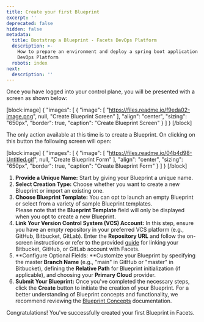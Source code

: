 ```yaml
---
title: Create your first Blueprint
excerpt: ''
deprecated: false
hidden: false
metadata:
  title: Bootstrap a Blueprint - Facets DevOps Platform
  description: >-
    How to prepare an environment and deploy a spring boot application on Facets
    DevOps Platform
  robots: index
next:
  description: ''
---
```

Once you have logged into your control plane, you will be presented with a screen as shown below:

[block:image]
{
  "images": [
    {
      "image": [
        "https://files.readme.io/f9eda02-image.png",
        null,
        "Create Blueprint Screen"
      ],
      "align": "center",
      "sizing": "650px",
      "border": true,
      "caption": "Create Blueprint Screen"
    }
  ]
}
[/block]

The only action available at this time is to create a Blueprint. On clicking on this button the following screen will open:

[block:image]
{
  "images": [
    {
      "image": [
        "https://files.readme.io/04b4d98-Untitled.gif",
        null,
        "Create Blueprint Form"
      ],
      "align": "center",
      "sizing": "650px",
      "border": true,
      "caption": "Create Blueprint Form"
    }
  ]
}
[/block]

1. **Provide a Unique Name:** Start by giving your Blueprint a unique name.
2. **Select Creation Type:** Choose whether you want to create a new Blueprint or import an existing one. 
3. **Choose Blueprint Template:** You can opt to launch an empty Blueprint or select from a variety of sample Blueprint templates.  
   Please note that the **Blueprint Template** field will only be displayed when you opt to create a new Blueprint.
4. **Link Your Version Control System (VCS) Account:** In this step, ensure you have an empty repository in your preferred VCS platform (e.g., GitHub, Bitbucket, GitLab). Enter the **Repository URL** and follow the on-screen instructions or refer to the provided [guide](https://readme.facets.cloud/docs/integrating-vcs-accounts) for linking your Bitbucket, GitHub, or GitLab account with Facets. 
5. **Configure Optional Fields: **Customize your Blueprint by specifying the master **Branch Name** (e.g., "main" in GitHub or "master" in Bitbucket), defining the **Relative Path** for Blueprint initialization (if applicable), and choosing your **Primary Cloud** provider. 
6. **Submit Your Blueprint:** Once you've completed the necessary steps, click the **Create** button to initiate the creation of your Blueprint. For a better understanding of Blueprint concepts and functionality, we recommend reviewing the [Blueprint Concepts](doc:blueprint) documentation. 

Congratulations! You've successfully created your first Blueprint in Facets.